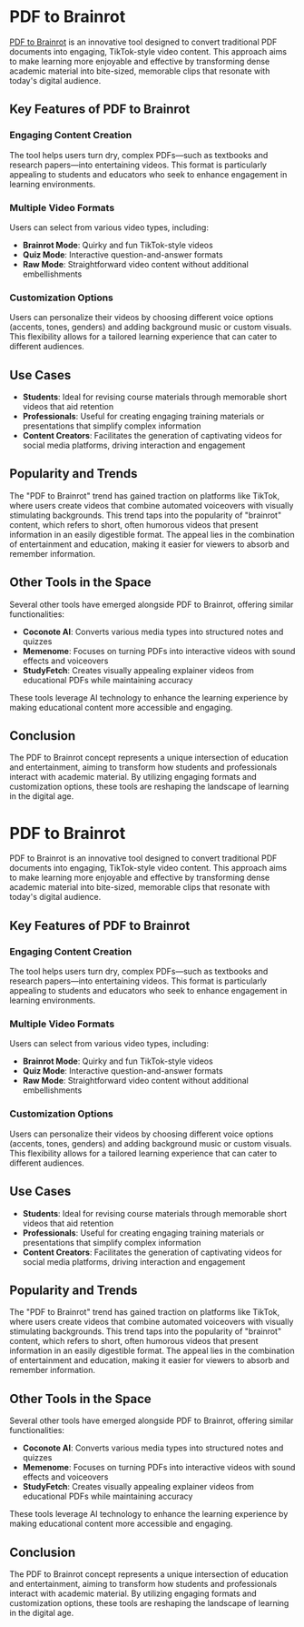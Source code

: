 # PDF to Brainrot

[PDF to Brainrot](pdftobrainrot.io) is an innovative tool designed to convert traditional PDF documents into engaging, TikTok-style video content. This approach aims to make learning more enjoyable and effective by transforming dense academic material into bite-sized, memorable clips that resonate with today's digital audience.


## Key Features of PDF to Brainrot

### Engaging Content Creation
The tool helps users turn dry, complex PDFs—such as textbooks and research papers—into entertaining videos. This format is particularly appealing to students and educators who seek to enhance engagement in learning environments.

### Multiple Video Formats
Users can select from various video types, including:
- **Brainrot Mode**: Quirky and fun TikTok-style videos
- **Quiz Mode**: Interactive question-and-answer formats
- **Raw Mode**: Straightforward video content without additional embellishments

### Customization Options
Users can personalize their videos by choosing different voice options (accents, tones, genders) and adding background music or custom visuals. This flexibility allows for a tailored learning experience that can cater to different audiences.

## Use Cases

- **Students**: Ideal for revising course materials through memorable short videos that aid retention
- **Professionals**: Useful for creating engaging training materials or presentations that simplify complex information
- **Content Creators**: Facilitates the generation of captivating videos for social media platforms, driving interaction and engagement

## Popularity and Trends

The "PDF to Brainrot" trend has gained traction on platforms like TikTok, where users create videos that combine automated voiceovers with visually stimulating backgrounds. This trend taps into the popularity of "brainrot" content, which refers to short, often humorous videos that present information in an easily digestible format. The appeal lies in the combination of entertainment and education, making it easier for viewers to absorb and remember information.

## Other Tools in the Space

Several other tools have emerged alongside PDF to Brainrot, offering similar functionalities:
- **Coconote AI**: Converts various media types into structured notes and quizzes
- **Memenome**: Focuses on turning PDFs into interactive videos with sound effects and voiceovers
- **StudyFetch**: Creates visually appealing explainer videos from educational PDFs while maintaining accuracy

These tools leverage AI technology to enhance the learning experience by making educational content more accessible and engaging.

## Conclusion

The PDF to Brainrot concept represents a unique intersection of education and entertainment, aiming to transform how students and professionals interact with academic material. By utilizing engaging formats and customization options, these tools are reshaping the landscape of learning in the digital age.
# PDF to Brainrot

PDF to Brainrot is an innovative tool designed to convert traditional PDF documents into engaging, TikTok-style video content. This approach aims to make learning more enjoyable and effective by transforming dense academic material into bite-sized, memorable clips that resonate with today's digital audience.

## Key Features of PDF to Brainrot

### Engaging Content Creation
The tool helps users turn dry, complex PDFs—such as textbooks and research papers—into entertaining videos. This format is particularly appealing to students and educators who seek to enhance engagement in learning environments.

### Multiple Video Formats
Users can select from various video types, including:
- **Brainrot Mode**: Quirky and fun TikTok-style videos
- **Quiz Mode**: Interactive question-and-answer formats
- **Raw Mode**: Straightforward video content without additional embellishments

### Customization Options
Users can personalize their videos by choosing different voice options (accents, tones, genders) and adding background music or custom visuals. This flexibility allows for a tailored learning experience that can cater to different audiences.

## Use Cases

- **Students**: Ideal for revising course materials through memorable short videos that aid retention
- **Professionals**: Useful for creating engaging training materials or presentations that simplify complex information
- **Content Creators**: Facilitates the generation of captivating videos for social media platforms, driving interaction and engagement

## Popularity and Trends

The "PDF to Brainrot" trend has gained traction on platforms like TikTok, where users create videos that combine automated voiceovers with visually stimulating backgrounds. This trend taps into the popularity of "brainrot" content, which refers to short, often humorous videos that present information in an easily digestible format. The appeal lies in the combination of entertainment and education, making it easier for viewers to absorb and remember information.

## Other Tools in the Space

Several other tools have emerged alongside PDF to Brainrot, offering similar functionalities:
- **Coconote AI**: Converts various media types into structured notes and quizzes
- **Memenome**: Focuses on turning PDFs into interactive videos with sound effects and voiceovers
- **StudyFetch**: Creates visually appealing explainer videos from educational PDFs while maintaining accuracy

These tools leverage AI technology to enhance the learning experience by making educational content more accessible and engaging.

## Conclusion

The PDF to Brainrot concept represents a unique intersection of education and entertainment, aiming to transform how students and professionals interact with academic material. By utilizing engaging formats and customization options, these tools are reshaping the landscape of learning in the digital age.
